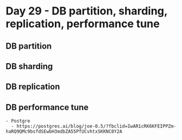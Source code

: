 # Day 29 -  DB partition, sharding, replication, performance tune

## DB partition

## DB sharding 

## DB replication

## DB performance tune 
	- Postgre
	  - https://postgres.ai/blog/joe-0.5/?fbclid=IwAR1cRK6KFEIPPZm-haRQ9QMc9bsfdSEwbH3mdbZA55PfUCvhtxSKKNC8Y2A
